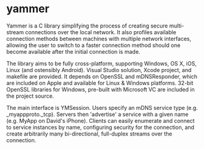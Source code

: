 # yammer

Yammer is a C library simplifying the process of creating secure multi-stream connections over the local network. It also profiles available connection methods between machines with multiple network interfaces, allowing the user to switch to a faster connection method should one become available after the initial connection is made.

The library aims to be fully cross-platform, supporting Windows, OS X, iOS, Linux (and ostensibly Android). Visual Studio solution, Xcode project, and makefile are provided. It depends on OpenSSL and mDNSResponder, which are included on Apple and available for Linux & Windows platforms. 32-bit OpenSSL libraries for Windows, pre-built with Microsoft VC are included in the project source.

The main interface is YMSession. Users specify an mDNS service type (e.g. _myappproto._tcp). Servers then 'advertise' a service with a given name (e.g. MyApp on David's iPhone). Clients can easily enumerate and connect to service instances by name, configuring security for the connection, and create arbitrarily many bi-directional, full-duplex streams over the connection.

